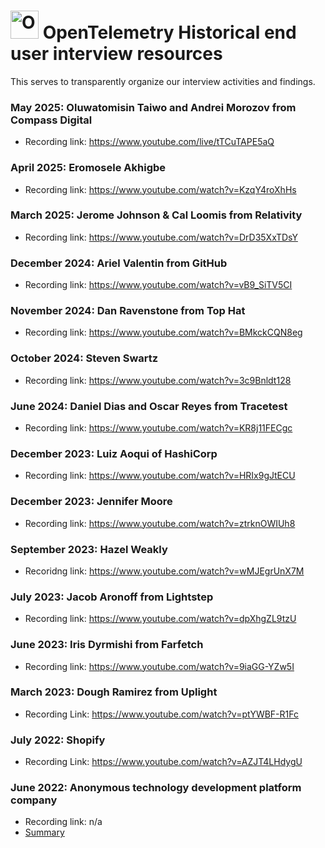 # <img src="https://opentelemetry.io/img/logos/opentelemetry-logo-nav.png" alt="OpenTelemetry Icon" width="45" height=""> OpenTelemetry Historical end user interview resources

This serves to transparently organize our interview activities and findings.


### May 2025: Oluwatomisin Taiwo and Andrei Morozov from Compass Digital
- Recording link: https://www.youtube.com/live/tTCuTAPE5aQ

### April 2025: Eromosele Akhigbe
- Recording link: https://www.youtube.com/watch?v=KzqY4roXhHs

### March 2025: Jerome Johnson & Cal Loomis from Relativity
- Recording link: https://www.youtube.com/watch?v=DrD35XxTDsY

### December 2024: Ariel Valentin from GitHub
- Recording link: https://www.youtube.com/watch?v=vB9_SiTV5CI

### November 2024: Dan Ravenstone from Top Hat
- Recording link: https://www.youtube.com/watch?v=BMkckCQN8eg

### October 2024: Steven Swartz
- Recording link: https://www.youtube.com/watch?v=3c9Bnldt128

### June 2024: Daniel Dias and Oscar Reyes from Tracetest
- Recording link: https://www.youtube.com/watch?v=KR8j11FECgc

### December 2023: Luiz Aoqui of HashiCorp
- Recording link: https://www.youtube.com/watch?v=HRIx9gJtECU

### December 2023: Jennifer Moore
- Recording link: https://www.youtube.com/watch?v=ztrknOWIUh8

### September 2023: Hazel Weakly
- Recoridng link: https://www.youtube.com/watch?v=wMJEgrUnX7M

### July 2023: Jacob Aronoff from Lightstep
- Recording link: https://www.youtube.com/watch?v=dpXhgZL9tzU

### June 2023: Iris Dyrmishi from Farfetch
- Recording link: https://www.youtube.com/watch?v=9iaGG-YZw5I

### March 2023: Dough Ramirez from Uplight
- Recording Link: https://www.youtube.com/watch?v=ptYWBF-R1Fc

### July 2022: Shopify
- Recording Link: https://www.youtube.com/watch?v=AZJT4LHdygU

### June 2022: Anonymous technology development platform company
- Recording link: n/a
- [Summary](june-2022-techdevplatform.md)